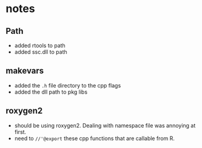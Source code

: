 # notes

## Path

* added rtools to path
* added ssc.dll to path

## makevars

* added the `.h` file directory to the cpp flags
* added the dll path to pkg libs

## roxygen2

* should be using roxygen2. Dealing with namespace file was annoying at first.
* need to `//'@export` these cpp functions that are callable from R.
